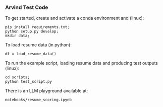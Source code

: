 ### Arvind Test Code

To get started, create and activate a conda environment and (linux):

    pip install requirements.txt;
    python setup.py develop;
    mkdir data;

To load resume data (in python):

    df = load_resume_data()

To run the example script, loading resume data and producing test outputs (linux):

    cd scripts;
    python test_script.py

There is an LLM playground available at:

    notebooks/resume_scoring.ipynb